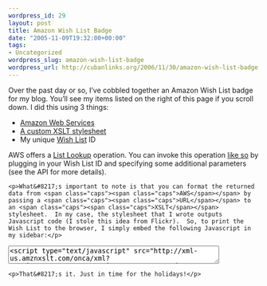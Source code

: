 ```yaml
--- 
wordpress_id: 29
layout: post
title: Amazon Wish List Badge
date: "2005-11-09T19:32:00+00:00"
tags: 
- Uncategorized
wordpress_slug: amazon-wish-list-badge
wordpress_url: http://cubanlinks.org/2006/11/30/amazon-wish-list-badge
---
```

Over the past day or so, I&#8217;ve cobbled together an Amazon Wish List badge for my blog.  You&#8217;ll see my items listed on the right of this page if you scroll down.  I did this using 3 things:
<ul>
<li><a href="http://www.amazon.com/gp/aws/sdk/103-2194516-4697459?v=2005%2d10%2d05&#38;s=AWSEcommerceService">Amazon Web Services</a></li>
<li><a href="http://cubanlinks.org/wishlist.xsl">A custom <span class="caps"><span class="caps">XSLT</span></span> stylesheet</a></li>
<li>My unique <a href="http://www.amazon.com/gp/registry/33PA3Q33W2G6P">Wish List</a> ID</li>
</ul>
<span class="caps"><span class="caps">AWS</span></span> offers a <a href="http://www.amazon.com/gp/aws/sdk/main.html?s=AWSEcommerceService&#38;v=2005-10-05&#38;p=ApiReference/ListLookupOperation">List Lookup</a> operation.  You can invoke this operation <a href="http://xml-us.amznxslt.com/onca/xml?Service=AWSECommerceService&#38;AWSAccessKeyId=1ZNXWY0K2A9VJT960A02&#38;Operation=ListLookup&#38;ListType=WishList&#38;ListId=33PA3Q33W2G6P&#38;ResponseGroup=Medium">like so</a> by plugging in your Wish List ID and specifying some additional parameters (see the <span class="caps"><span class="caps">API</span></span> for more details).

    <p>What&#8217;s important to note is that you can format the returned data from <span class="caps"><span class="caps">AWS</span></span> by passing a <span class="caps"><span class="caps">URL</span></span> to an <span class="caps"><span class="caps">XSLT</span></span> stylesheet.  In my case, the stylesheet that I wrote outputs Javascript code (I stole this idea from Flickr).  So, to print the Wish List to the browser, I simply embed the following Javascript in my sidebar:</p>

<textarea cols="50"><script type="text/javascript" src="http://xml-us.amznxslt.com/onca/xml?Service=AWSECommerceService&#38;AWSAccessKeyId=1ZNXWY0K2A9VJT960A02&#38;Operation=ListLookup&#38;ListType=WishList&#38;ListId=33PA3Q33W2G6P&#38;ResponseGroup=Medium&#38;Style=http://cubanlinks.org/wishlist.xsl&#38;ContentType=text/html"></script></textarea>

    <p>That&#8217;s it. Just in time for the holidays!</p>
